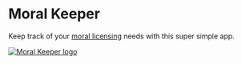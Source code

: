 # Moral Keeper
Keep track of your [moral licensing](https://en.wikipedia.org/wiki/Self-licensing) needs with this super simple app.

[![Moral Keeper logo](https://itspopon.github.io/moral-keeper/img/logo.png)](https://itspopon.github.io/moral-keeper/)
